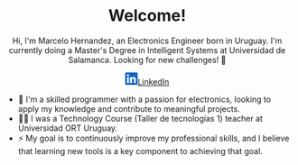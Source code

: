 <h1 align="center">
	Welcome!
</h1>
<p align="center">
	Hi, I'm Marcelo Hernandez, an Electronics Engineer born in Uruguay. I'm currently doing a Master's Degree in Intelligent Systems at Universidad de Salamanca. Looking for new challenges! 👋
</p>
<p align="center">
	<a href="https://www.linkedin.com/in/marcelo-hernandez-lemos/"><img width="22" src="assets/linkedin.svg" alt="LinkedIn">LinkedIn</a>
</p>

- 🔭 I'm a skilled programmer with a passion for electronics, looking to apply my knowledge and contribute to meaningful projects.
- 👨‍🏫 I was a Technology Course (Taller de tecnologías 1) teacher at Universidad ORT Uruguay.
- ⚡ My goal is to continuously improve my professional skills, and I believe that learning new tools is a key component to achieving that goal.


